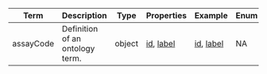 |Term | Description | Type | Properties | Example | Enum|
| ---| ---| ---| ---| ---| --- |
| assayCode | Definition of an ontology term. | object | [id](./id.md), [label](./label.md) | [id](./id.md), [label](./label.md) | NA|
